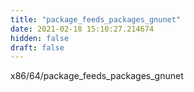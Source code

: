 ```yaml
---
title: "package_feeds_packages_gnunet"
date: 2021-02-18 15:10:27.214674
hidden: false
draft: false
---
```


x86/64/package_feeds_packages_gnunet

